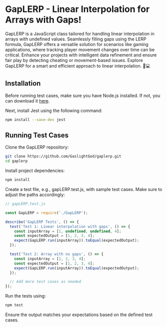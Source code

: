 # GapLERP - Linear Interpolation for Arrays with Gaps!

GapLERP is a JavaScript class tailored for handling linear interpolation in arrays with undefined values. Seamlessly filling gaps using the LERP formula, GapLERP offers a versatile solution for scenarios like gaming applications, where tracking player movement changes over time can be critical. Enhance your projects with intelligent data refinement and ensure fair play by detecting cheating or movement-based issues. Explore GapLERP for a smart and efficient approach to linear interpolation. 🚀💻

## Installation

Before running test cases, make sure you have Node.js installed. If not, you can download it [here](https://nodejs.org/).

Next, install Jest using the following command:

```bash
npm install --save-dev jest
```

## Running Test Cases

Clone the GapLERP repository:

```bash
git clone https://github.com/GaslightGod/gaplerp.git
cd gaplerp
```
Install project dependencies:

```bash
npm install
```

Create a test file, e.g., gapLERP.test.js, with sample test cases. Make sure to adjust the paths accordingly:

```js
// gapLERP.test.js

const GapLERP = require('./GapLERP');

describe('GapLERP Tests', () => {
  test('Test 1: Linear interpolation with gaps', () => {
    const inputArray = [1, undefined, undefined, 4];
    const expectedOutput = [1, 2, 3, 4];
    expect(GapLERP.run(inputArray)).toEqual(expectedOutput);
  });

  test('Test 2: Array with no gaps', () => {
    const inputArray = [1, 2, 3, 4];
    const expectedOutput = [1, 2, 3, 4];
    expect(GapLERP.run(inputArray)).toEqual(expectedOutput);
  });

  // Add more test cases as needed
});
```
Run the tests using:

```bash
npm test
```
Ensure the output matches your expectations based on the defined test cases.
